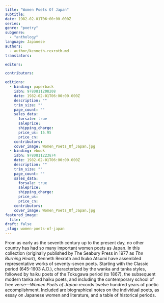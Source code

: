 ```yaml
---
title: "Women Poets Of Japan"
subtitle:
date: 1982-02-01T06:00:00.000Z
series:
genre: "poetry"
subgenre:
  - "anthology"
language: Japanese
authors:
  - author/kenneth-rexroth.md
translators:

editors:

contributors:

editions:
  - binding: paperback
    isbn: 9780811208208
    date: 1982-02-01T06:00:00.000Z
    description: ""
    trim_size: ""
    page_count: ""
    sales_data:
      forsale: true
      saleprice:
      shipping_charge:
      price_us: 15.95
      price_cn:
    contributors:
    cover_image: Women_Poets_Of_Japan.jpg
  - binding: ebook
    isbn: 9780811223874
    date: 1982-02-01T06:00:00.000Z
    description: ""
    trim_size: ""
    page_count: ""
    sales_data:
      forsale: true
      saleprice:
      shipping_charge:
      price_us:
      price_cn:
    contributors:
    cover_image: Women_Poets_Of_Japan.jpg
featured_image:
  file:
draft: false
_slug: women-poets-of-japan
---
```


From as early as the seventh century up to the present day, no other country has had so many important women poets as Japan. In this collection (originally published by The Seabury Press in 1977 as _The Burning Heart_), Kenneth Rexroth and Ikuko Atsumi have assembled representative works of seventy-seven poets. Starting with the Classic period (645-1603 A.D.), characterized by the wanka and tanka styles, followed by haiku poets of the Tokugawa period (to 1867), the subsequent modern tanka and haiku poets, and including the contemporary school of free verse––_Women Poets of Japan_ records twelve hundred years of poetic accomplishment. Included are biographical notes on the individual poets, as essay on Japanese women and literature, and a table of historical periods.

